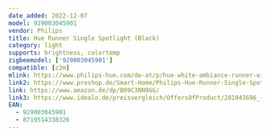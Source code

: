 ```yaml
---
date_added: 2022-12-07
model: 929003045901
vendor: Philips
title: Hue Runner Single Spotlight (Black)
category: light
supports: brightness, colortemp
zigbeemodel: ['929003045901']
compatible: [z2m]
mlink: https://www.philips-hue.com/de-at/p/hue-white-ambiance-runner-einzelspot/8719514338326
link2: https://www.proshop.de/Smart-Home/Philips-Hue-Runner-Single-Spotlight-Black-With-Dimmer-Switch/2991019
link: https://www.amazon.de/dp/B09C3NN9GG/
link3: https://www.idealo.de/preisvergleich/OffersOfProduct/201943696_-hue-runner-single-spot-led-gu10-5w-mit-dimmer-schwarz-929003045901-philips.html
EAN: 
  - 929003045901
  - 8719514338326
---
```

